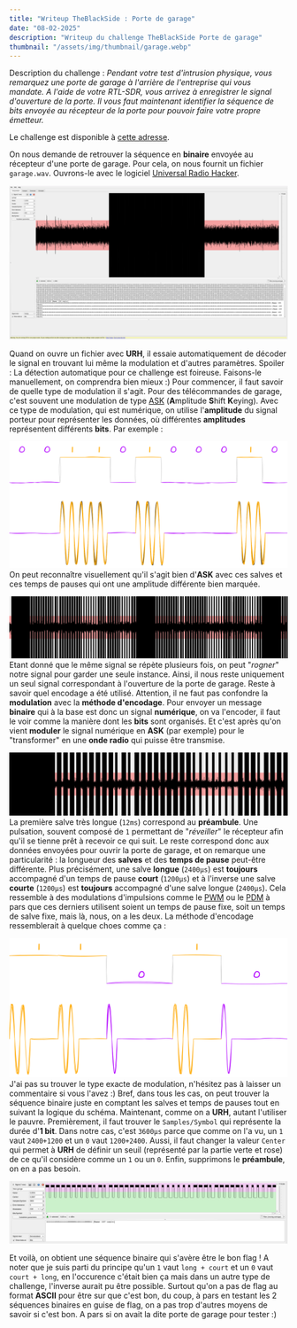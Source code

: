 ```yaml
---
title: "Writeup TheBlackSide : Porte de garage"
date: "08-02-2025"
description: "Writeup du challenge TheBlackSide Porte de garage"
thumbnail: "/assets/img/thumbnail/garage.webp"
---
```

Description du challenge : *Pendant votre test d'intrusion physique, vous remarquez une porte de garage à l'arrière de l'entreprise qui vous mandate. A l'aide de votre RTL-SDR, vous arrivez à enregistrer le signal d'ouverture de la porte. Il vous faut maintenant identifier la séquence de bits envoyée au récepteur de la porte pour pouvoir faire votre propre émetteur.*

Le challenge est disponible à [cette adresse](https://theblackside.fr/challenges/reseau/Porte-de-garage).

On nous demande de retrouver la séquence en **binaire** envoyée au récepteur d'une porte de garage. Pour cela, on nous fournit un fichier `garage.wav`. 
Ouvrons-le avec le logiciel [Universal Radio Hacker](https://github.com/jopohl/urh).

![URH](../../assets/img/pages/writeups/garage/garage1.png)

Quand on ouvre un fichier avec **URH**, il essaie automatiquement de décoder le signal en trouvant lui même la modulation et d'autres paramètres. Spoiler : La détection automatique pour ce challenge est foireuse. Faisons-le manuellement, on comprendra bien mieux :) 
Pour commencer, il faut savoir de quelle type de modulation il s'agit. Pour des télécommandes de garage, c'est souvent une modulation de type [ASK](https://en.wikipedia.org/wiki/Amplitude-shift_keying) (**A**mplitude **S**hift **K**eying).
Avec ce type de modulation, qui est numérique, on utilise l'**amplitude** du signal porteur pour représenter les données, où différentes **amplitudes** représentent différents **bits**. Par exemple : 

![Schema ASK OOK](../../assets/img/pages/writeups/onandoff/onandoff3.svg) 
On peut reconnaître visuellement qu'il s'agit bien d'**ASK** avec ces salves et ces temps de pauses qui ont une amplitude différente bien marquée.

![URH](../../assets/img/pages/writeups/garage/garage2.png)
Etant donné que le même signal se répète plusieurs fois, on peut "*rogner*" notre signal pour garder une seule instance. Ainsi, il nous reste uniquement un seul signal correspondant à l'ouverture de la porte de garage. Reste à savoir quel encodage a été utilisé. Attention, il ne faut pas confondre la **modulation** avec la **méthode d'encodage**. 
Pour envoyer un message **binaire** qui à la base est donc un signal **numérique**, on va l'encoder, il faut le voir comme la manière dont les **bits** sont organisés.
Et c'est après qu'on vient **moduler** le signal numérique en **ASK** (par exemple) pour le "transformer" en une **onde radio** qui puisse être transmise. 

![URH](../../assets/img/pages/writeups/garage/garage3.png)
La première salve très longue (`12ms`) correspond au **préambule**. Une pulsation, souvent composé de `1` permettant de "*réveiller*" le récepteur afin qu'il se tienne prêt à recevoir ce qui suit.
Le reste correspond donc aux données envoyées pour ouvrir la porte de garage, et on remarque une particularité : la longueur des **salves** et des **temps de pause** peut-être différente. Plus précisément, une salve **longue** (`2400μs`) est **toujours** accompagné d'un temps de pause **court** (`1200μs`) et à l'inverse une salve **courte** (`1200μs`) est **toujours** accompagné d'une salve longue (`2400μs`). Cela ressemble à des modulations d'impulsions comme le [PWM](https://fr.wikipedia.org/wiki/Modulation_de_largeur_d%27impulsion) ou le [PDM](https://en.wikipedia.org/wiki/Pulse-density_modulation) à pars que ces derniers utilisent soient un temps de pause fixe, soit un temps de salve fixe, mais là, nous, on a les deux. La méthode d'encodage ressemblerait à quelque choes comme ça :

![URH](../../assets/img/pages/writeups/garage/garage4.svg)
J'ai pas su trouver le type exacte de modulation, n'hésitez pas à laisser un commentaire si vous l'avez :) 
Bref, dans tous les cas, on peut trouver la séquence binaire juste en comptant les salves et temps de pauses tout en suivant la logique du schéma. 
Maintenant, comme on a **URH**, autant l'utiliser le pauvre. Premièrement, il faut trouver le `Samples/Symbol` qui représente la durée d'**1 bit**. Dans notre cas, c'est `3600μs` parce que comme on l'a vu, un `1` vaut `2400+1200` et un `0` vaut `1200+2400`. Aussi, il faut changer la valeur `Center` qui permet à **URH** de définir un seuil (représenté par la partie verte et rose) de ce qu'il considère comme un `1` ou un `0`. Enfin, supprimons le **préambule**, on en a pas besoin.

![URH](../../assets/img/pages/writeups/garage/garage5.png)

Et voilà, on obtient une séquence binaire qui s'avère être le bon flag ! A noter que je suis parti du principe qu'un `1` vaut `long + court` et un `0` vaut `court + long`, en l'occurence c'était bien ça mais dans un autre type de challenge, l'inverse aurait pu être possible. Surtout qu'on a pas de flag au format **ASCII** pour être sur que c'est bon, du coup, à pars en testant les 2 séquences binaires en guise de flag, on a pas trop d'autres moyens de savoir si c'est bon. A pars si on avait la dite porte de garage pour tester :)

